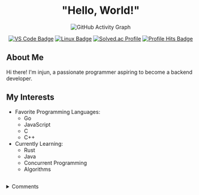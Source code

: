 <div align="center">

# "Hello, World!"

![GitHub Activity Graph](https://github-readme-activity-graph.vercel.app/graph?username=in-jun&theme=high-contrast&height=250)

[![VS Code Badge](https://img.shields.io/badge/Visual%20Studio%20Code-007ACC?style=flat-square&logo=Visual%20Studio%20Code&logoColor=white)](https://code.visualstudio.com/)
[![Linux Badge](https://img.shields.io/badge/Linux-FCC624?style=flat-square&logo=Linux&logoColor=white)](https://www.linux.org/)
[![Solved.ac Profile](https://mazassumnida.wtf/api/mini/generate_badge?boj=dlswns)](https://solved.ac/profile/dlswns)
[![Profile Hits Badge](https://hits.seeyoufarm.com/api/count/incr/badge.svg?url=https%3A%2F%2Fgithub.com%2Fin-jun&count_bg=%23000000&title_bg=%23000000&icon=&icon_color=%23E7E7E7&title=in-jun&edge_flat=true)](https://github.com/in-jun)

</div>

## About Me

Hi there! I'm injun, a passionate programmer aspiring to become a backend developer.

## My Interests

-   Favorite Programming Languages:
    -   Go
    -   JavaScript
    -   C
    -   C++
-   Currently Learning:
    -   Rust
    -   Java
    -   Concurrent Programming
    -   Algorithms

##

<details>
  <summary>Comments</summary>

[![Comments](https://comment.injunweb.com/api/user/in-jun/svg)](https://comment.injunweb.com/in-jun)

</details>
